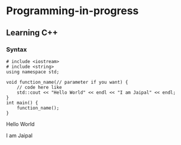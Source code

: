 # Programming-in-progress

## Learning C++

### Syntax
```
# include <iostream>
# include <string>
using namespace std;

void function_name(// parameter if you want) {
    // code here like
    std::cout << "Hello World" << endl << "I am Jaipal" << endl;
}
int main() {
    function_name();
}
```

Hello World

I am Jaipal